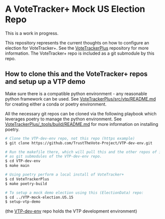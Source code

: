 # A VoteTracker+ Mock US Election Repo

This is a work in progress.

This repository represents the current thoughts on how to configure an election for VoteTracker+.  See the [VoteTrackerPlus](https://github.com/TrustTheVote-Project/VoteTrackerPlus) repository for more information.  The VoteTracker+ repo is included as a git submodule by this repo.

## How to clone this and the VoteTracker+ repos and setup up a VTP demo

Make sure there is a compatible python environment - any reasonable python framework can be used.  See [VoteTrackerPlus/src/vtp/README.md](https://github.com/TrustTheVote-Project/VoteTrackerPlus/tree/master/src/vtp) for creating either a conda or poetry environment.

All the necessary git repos can be cloned via the following playbook which leverages poetry to manage the python environment.   See [VoteTrackerPlus/_tools/build/README.md](https://github.com/TrustTheVote-Project/VoteTrackerPlus/tree/main/_tools/build)
for more information on installing poetry.


```bash
# Clone the VTP-dev-env repo, not this repo (https example)
$ git clone https://github.com/TrustTheVote-Project/VTP-dev-env.git

# Run the makefile there, which will pull this and the other repos of interest
# as git submodules of the VTP-dev-env repo.
$ cd VTP-dev-env
$ make main

# Using poetry perform a local install of VoteTracker+
$ cd VoteTrackerPlus
$ make poetry-build

# To setup a mock demo election using this (ElectionData) repo:
$ cd ../VTP-mock-election.US.15
$ setup-vtp-demo
```

(the [VTP-dev-env](https://github.com/TrustTheVote-Project/VTP-dev-env) repo holds the VTP development environment)
